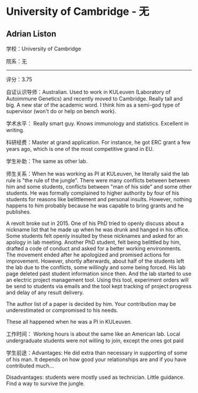 # University of Cambridge - 无

## Adrian Liston

学校：University of Cambridge

院系：无

* * *

评分：3.75

自证认识导师：Australian. Used to work in KULeuven (Laboratory of Autoimmune Genetics) and recently moved to Cambridge. Really tall and big. A new star of the academic word. I think him as a semi-god type of supervisor (won\'t do or help on bench work).

学术水平：
Really smart guy. Knows immunology and statistics. Excellent in writing.

科研经费：Master at grand application. For instance, he got ERC grant a few years ago, which is one of the most competitive grand in EU.

学生补助：The same as other lab.

师生关系：When he was working as PI at KULeuven, he literally said the lab rule is &quot;the rule of the jungle&quot;. There were many conflicts between between him and some students, conflicts between &quot;man of his side&quot; and some other students. He was formally complained to higher authority by four of his students for reasons like belittlement and personal insults. However, nothing happens to him probably because he was capable to bring grants and he publishes.

A revolt broke out in 2015\. One of his PhD tried to openly discuss about a nickname list that he made up when he was drunk and hanged in his office. Some students felt openly insulted by these nicknames and asked for an apology in lab meeting. Another PhD student, felt being belittled by him, drafted a code of conduct and asked for a better working environments. The movement ended after he apologized and promised actions for improvement. However, shortly afterwards, about half of the students left the lab due to the conflicts, some willingly and some being forced. His lab page deleted past student information since then. And the lab started to use an electric project management tool. Using this tool, experiment orders will be send to students via emails and the tool kept tracking of project progress and delay of any result delivery.

The author list of a paper is decided by him. Your contribution may be underestimated or compromised to his needs.

These all happened when he was a PI in KULeuven.

工作时间：
Working hours is about the same like an American lab. Local undergraduate students were not willing to join, except the ones got paid

学生前途：Advantages: He did extra than necessary in supporting of some of his man. It depends on how good your relationships are and if you have contributed much...

Disadvantages: students were mostly used as technician. Little guidance. Find a way to survive the jungle.